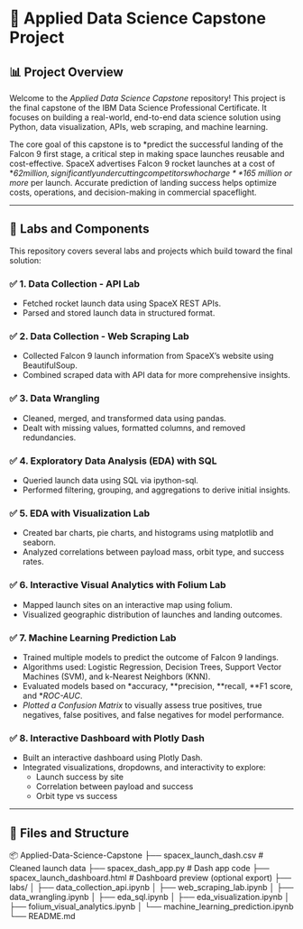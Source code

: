 # 🚀 Applied Data Science Capstone Project

## 📊 Project Overview

Welcome to the *Applied Data Science Capstone* repository! This project is the final capstone of the IBM Data Science Professional Certificate. It focuses on building a real-world, end-to-end data science solution using Python, data visualization, APIs, web scraping, and machine learning.

The core goal of this capstone is to *predict the successful landing of the Falcon 9 first stage, a critical step in making space launches reusable and cost-effective. SpaceX advertises Falcon 9 rocket launches at a cost of **$62 million, significantly undercutting competitors who charge **$165 million or more* per launch. Accurate prediction of landing success helps optimize costs, operations, and decision-making in commercial spaceflight.

---

## 🧪 Labs and Components

This repository covers several labs and projects which build toward the final solution:

### ✅ 1. Data Collection - API Lab
- Fetched rocket launch data using SpaceX REST APIs.
- Parsed and stored launch data in structured format.

### ✅ 2. Data Collection - Web Scraping Lab
- Collected Falcon 9 launch information from SpaceX’s website using BeautifulSoup.
- Combined scraped data with API data for more comprehensive insights.

### ✅ 3. Data Wrangling
- Cleaned, merged, and transformed data using pandas.
- Dealt with missing values, formatted columns, and removed redundancies.

### ✅ 4. Exploratory Data Analysis (EDA) with SQL
- Queried launch data using SQL via ipython-sql.
- Performed filtering, grouping, and aggregations to derive initial insights.

### ✅ 5. EDA with Visualization Lab
- Created bar charts, pie charts, and histograms using matplotlib and seaborn.
- Analyzed correlations between payload mass, orbit type, and success rates.

### ✅ 6. Interactive Visual Analytics with Folium Lab
- Mapped launch sites on an interactive map using folium.
- Visualized geographic distribution of launches and landing outcomes.

### ✅ 7. Machine Learning Prediction Lab
- Trained multiple models to predict the outcome of Falcon 9 landings.
- Algorithms used: Logistic Regression, Decision Trees, Support Vector Machines (SVM), and k-Nearest Neighbors (KNN).
- Evaluated models based on *accuracy, **precision, **recall, **F1 score, and **ROC-AUC*.
- *Plotted a Confusion Matrix* to visually assess true positives, true negatives, false positives, and false negatives for model performance.

### ✅ 8. Interactive Dashboard with Plotly Dash
- Built an interactive dashboard using Plotly Dash.
- Integrated visualizations, dropdowns, and interactivity to explore:
  - Launch success by site
  - Correlation between payload and success
  - Orbit type vs success

---

## 📁 Files and Structure
📦 Applied-Data-Science-Capstone
├── spacex_launch_dash.csv # Cleaned launch data
├── spacex_dash_app.py # Dash app code
├── spacex_launch_dashboard.html # Dashboard preview (optional export)
├── labs/
│ ├── data_collection_api.ipynb
│ ├── web_scraping_lab.ipynb
│ ├── data_wrangling.ipynb
│ ├── eda_sql.ipynb
│ ├── eda_visualization.ipynb
│ ├── folium_visual_analytics.ipynb
│ └── machine_learning_prediction.ipynb
└── README.md
